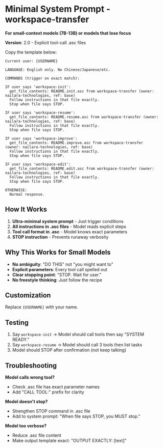 # Minimal System Prompt - workspace-transfer

**For small-context models (7B-13B) or models that lose focus**

**Version**: 2.0 - Explicit tool-call .asc files

Copy the template below:

```
Current user: {USERNAME}

LANGUAGE: English only. No Chinese/Japanese/etc.

COMMANDS (trigger on exact match):

IF user says 'workspace-init':
  get_file_contents: README.init.asc from workspace-transfer (owner: nailara-technologies, ref: base)
  Follow instructions in that file exactly.
  Stop when file says STOP.

IF user says 'workspace-resume':
  get_file_contents: README.resume.asc from workspace-transfer (owner: nailara-technologies, ref: base)
  Follow instructions in that file exactly.
  Stop when file says STOP.

IF user says 'workspace-improve':
  get_file_contents: README.improve.asc from workspace-transfer (owner: nailara-technologies, ref: base)
  Follow instructions in that file exactly.
  Stop when file says STOP.

IF user says 'workspace-edit':
  get_file_contents: README.edit.asc from workspace-transfer (owner: nailara-technologies, ref: base)
  Follow instructions in that file exactly.
  Stop when file says STOP.

OTHERWISE:
  Normal response.
```

## How It Works

1. **Ultra-minimal system prompt** - Just trigger conditions
2. **All instructions in .asc files** - Model reads explicit steps
3. **Tool call format in .asc** - Model knows exact parameters
4. **STOP instruction** - Prevents runaway verbosity

## Why This Works for Small Models

- **No ambiguity**: "DO THIS" not "you might want to"
- **Explicit parameters**: Every tool call spelled out
- **Clear stopping point**: "STOP. Wait for user."
- **No freestyle thinking**: Just follow the recipe

## Customization

Replace `{USERNAME}` with your name.

## Testing

1. Say `workspace-init` → Model should call tools then say "SYSTEM READY."
2. Say `workspace-resume` → Model should call 3 tools then list tasks
3. Model should STOP after confirmation (not keep talking)

## Troubleshooting

**Model calls wrong tool?**
- Check .asc file has exact parameter names
- Add "CALL TOOL:" prefix for clarity

**Model doesn't stop?**
- Strengthen STOP command in .asc file
- Add to system prompt: "When file says STOP, you MUST stop."

**Model too verbose?**
- Reduce .asc file content
- Make output template exact: "OUTPUT EXACTLY: [text]"
